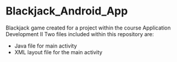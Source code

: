 # Blackjack_Android_App
Blackjack game created for a project within the course Application Development II
Two files included within this repository are: 
+ Java file for main activity 
+ XML layout file for the main activity 
